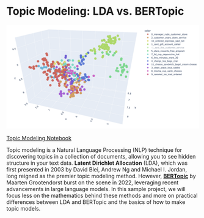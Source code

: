 # Topic Modeling: LDA vs. BERTopic

<img src="https://github.com/kaspii314/topic_modeling/blob/main/assets/bertopic.png">

[Topic Modeling Notebook](https://github.com/kaspii314/topic_modeling/blob/main/topic_modeling.ipynb)

Topic modeling is a Natural Language Processing (NLP) technique for discovering topics in a collection of documents, allowing you to see hidden structure in your text data. **Latent Dirichlet Allocation** (LDA), which was first presented in 2003 by David Blei, Andrew Ng and Michael I. Jordan, long reigned as the premier topic modeling method. However, **[BERTopic](https://maartengr.github.io/BERTopic/index.html)** by Maarten Grootendorst burst on the scene in 2022, leveraging recent advancements in large language models. In this sample project, we will focus less on the mathematics behind these methods and more on practical differences between LDA and BERTopic and the basics of how to make topic models.
